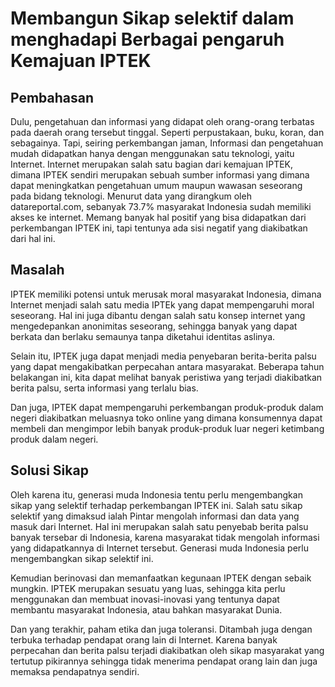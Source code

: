 # Membangun Sikap selektif dalam menghadapi Berbagai pengaruh Kemajuan IPTEK

## Pembahasan
Dulu, pengetahuan dan informasi yang didapat oleh orang-orang terbatas pada daerah orang tersebut tinggal. Seperti perpustakaan, buku, koran, dan sebagainya. Tapi, seiring perkembangan jaman, Informasi dan pengetahuan mudah didapatkan hanya dengan menggunakan satu teknologi, yaitu Internet. Internet merupakan salah satu bagian dari kemajuan IPTEK, dimana IPTEK sendiri merupakan sebuah sumber informasi yang dimana dapat meningkatkan pengetahuan umum maupun wawasan seseorang pada bidang teknologi. Menurut data yang dirangkum oleh datareportal.com, sebanyak 73.7% masyarakat Indonesia sudah memiliki akses ke internet. Memang banyak hal positif yang bisa didapatkan dari perkembangan IPTEK ini, tapi tentunya ada sisi negatif yang diakibatkan dari hal ini. 

## Masalah
IPTEK memiliki potensi untuk merusak moral masyarakat Indonesia, dimana Internet menjadi salah satu media IPTEk yang dapat mempengaruhi moral seseorang. Hal ini juga dibantu dengan salah satu konsep internet yang mengedepankan anonimitas seseorang, sehingga banyak yang dapat berkata dan berlaku semaunya tanpa diketahui identitas aslinya.

Selain itu, IPTEK juga dapat menjadi media penyebaran berita-berita palsu yang dapat mengakibatkan perpecahan antara masyarakat. Beberapa tahun belakangan ini, kita dapat melihat banyak peristiwa yang terjadi diakibatkan berita palsu, serta informasi yang terlalu bias. 

Dan juga, IPTEK dapat mempengaruhi perkembangan produk-produk dalam negeri diakibatkan meluasnya toko online yang dimana konsumennya dapat membeli dan mengimpor lebih banyak produk-produk luar negeri ketimbang produk dalam negeri.

## Solusi Sikap
Oleh karena itu, generasi muda Indonesia tentu perlu mengembangkan sikap yang selektif terhadap perkembangan IPTEK ini. Salah satu sikap selektif yang dimaksud ialah Pintar mengolah informasi dan data yang masuk dari Internet. Hal ini merupakan salah satu penyebab berita palsu banyak tersebar di Indonesia, karena masyarakat tidak mengolah informasi yang didapatkannya di Internet tersebut. Generasi muda Indonesia perlu mengembangkan sikap selektif ini.

Kemudian berinovasi dan memanfaatkan kegunaan IPTEK dengan sebaik mungkin. IPTEK merupakan sesuatu yang luas, sehingga kita perlu menggunakan dan membuat inovasi-inovasi yang tentunya dapat membantu masyarakat Indonesia, atau bahkan masyarakat Dunia.

Dan yang terakhir, paham etika dan juga toleransi. Ditambah juga dengan terbuka terhadap pendapat orang lain di Internet. Karena banyak perpecahan dan berita palsu terjadi diakibatkan oleh sikap masyarakat yang tertutup pikirannya sehingga tidak menerima pendapat orang lain dan juga memaksa pendapatnya sendiri. 

